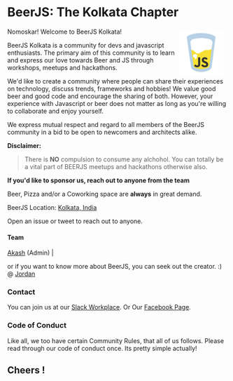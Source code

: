 
# BeerJS: The Kolkata Chapter

<img src="https://github.com/beerjs/recife/blob/master/docs/img/icon-beerjs.png" align="right" hspace="10" vspace="6" width="20%">

Nomoskar! Welcome to BeerJS Kolkata!

BeerJS Kolkata is a community for devs and javascript enthusiasts. The primary aim of this community is to learn and express our love towards Beer and JS through workshops, meetups and hackathons.

We'd like to create a community where people can share their experiences on technology, discuss trends, frameworks and hobbies! We value good beer and good code and encourage the sharing of both. However, your experience with Javascript or beer does not matter as long as you're willing to collaborate and enjoy yourself.

We express mutual respect and regard to all members of the BeerJS community in a bid to be open to newcomers and architects alike.

__Disclaimer:__

> There is **NO** compulsion to consume any alchohol. You can totally be a vital part of BEERJS meetups and hackathons otherwise also.

__If you'd like to sponsor us, reach out to anyone from the team__

Beer, Pizza and/or a Coworking space are **always** in great demand.

BeerJS Location: [Kolkata, India](https://goo.gl/maps/gU55rr7pYDv)

Open an issue or tweet to reach out to anyone.

#### Team

[Akash](https://twitter.com/lifeisbhram) (Admin) |

or if you want to know more about BeerJS, you can seek out the creator. :) @ [Jordan](https://twitter.com/JordanPapaleo)

### Contact
You can join us at our [Slack Workplace](https://beerjs-slack-invite.herokuapp.com).
Or Our [Facebook Page](http).

 
### Code of Conduct

Like all, we too have certain Community Rules, that all of us follows. Please read through our code of conduct once. Its pretty simple actually!

## Cheers !
